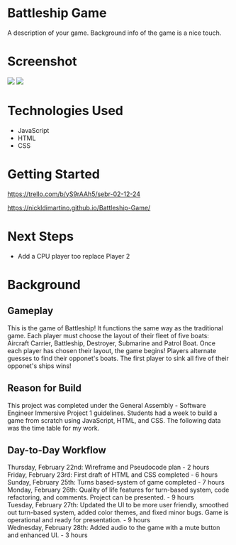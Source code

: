 # Battleship Game
A description of your game. Background info of the game is a nice touch.

# Screenshot

<img src="url to your image on imgur">
<img src="url to your image on imgur">

# Technologies Used

- JavaScript
- HTML
- CSS

# Getting Started

https://trello.com/b/yS9rAAh5/sebr-02-12-24

https://nickldimartino.github.io/Battleship-Game/

# Next Steps

- Add a CPU player too replace Player 2

# Background
## Gameplay
This is the game of Battleship! It functions the same way as the traditional game.  Each player must choose the layout of their fleet of five boats: Aircraft Carrier, Battleship, Destroyer, Submarine and Patrol Boat.  Once each player has chosen their layout, the game begins!  Players alternate guesses to find their opponet's boats.  The first player to sink all five of their opponet's ships wins! <br /> 

## Reason for Build
This project was completed under the General Assembly - Software Engineer Immersive Project 1 guidelines.  Students had a week to build a game from scratch using JavaScript, HTML, and CSS.  The following data was the time table for my work.

## Day-to-Day Workflow
Thursday, February 22nd: Wireframe and Pseudocode plan - 2 hours <br /> 
Friday, February 23rd: First draft of HTML and CSS completed - 6 hours <br /> 
Sunday, February 25th: Turns based-system of game completed - 7 hours <br /> 
Monday, February 26th: Quality of life features for turn-based system, code refactoring, and comments. Project can be presented. - 9 hours <br /> 
Tuesday, February 27th: Updated the UI to be more user friendly, smoothed out turn-based system, added color themes, and fixed minor bugs.  Game is operational and ready for presentation. - 9 hours <br />
Wednesday, February 28th: Added audio to the game with a mute button and enhanced UI. - 3 hours